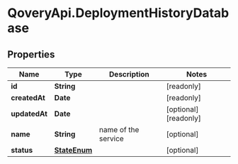 # QoveryApi.DeploymentHistoryDatabase

## Properties

Name | Type | Description | Notes
------------ | ------------- | ------------- | -------------
**id** | **String** |  | [readonly] 
**createdAt** | **Date** |  | [readonly] 
**updatedAt** | **Date** |  | [optional] [readonly] 
**name** | **String** | name of the service | [optional] 
**status** | [**StateEnum**](StateEnum.md) |  | [optional] 


